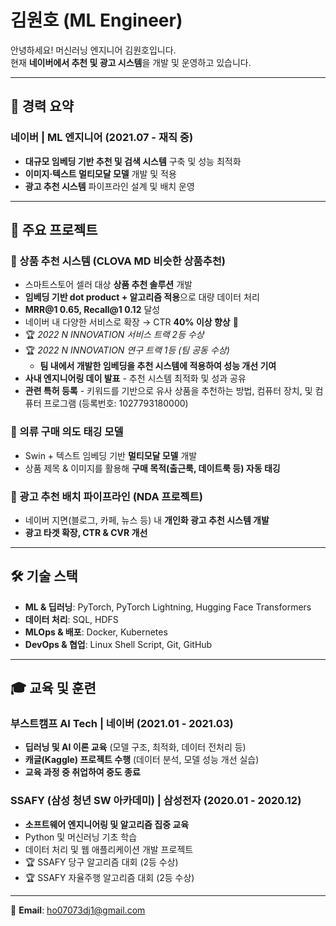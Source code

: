 # 김원호 (ML Engineer)  

안녕하세요! 머신러닝 엔지니어 김원호입니다.  
현재 **네이버에서 추천 및 광고 시스템**을 개발 및 운영하고 있습니다.  

---

## 📌 경력 요약  
### **네이버 | ML 엔지니어** (2021.07 - 재직 중)  
- **대규모 임베딩 기반 추천 및 검색 시스템** 구축 및 성능 최적화  
- **이미지·텍스트 멀티모달 모델** 개발 및 적용  
- **광고 추천 시스템** 파이프라인 설계 및 배치 운영  

---

## 🚀 주요 프로젝트  

### 📌 상품 추천 시스템 (CLOVA MD 비슷한 상품추천)  
- 스마트스토어 셀러 대상 **상품 추천 솔루션** 개발  
- **임베딩 기반 dot product + 알고리즘 적용**으로 대량 데이터 처리  
- **MRR@1 0.65, Recall@1 0.12** 달성  
- 네이버 내 다양한 서비스로 확장 → CTR **40% 이상 향상** 🚀  
- 🏆 *2022 N INNOVATION 서비스 트랙 2등 수상*  
- 🏆 *2022 N INNOVATION 연구 트랙 1등 (팀 공동 수상)*  
  - **팀 내에서 개발한 임베딩을 추천 시스템에 적용하여 성능 개선 기여**  
- **사내 엔지니어링 데이 발표** - 추천 시스템 최적화 및 성과 공유
- **관련 특허 등록** - 키워드를 기반으로 유사 상품을 추천하는 방법, 컴퓨터 장치, 및 컴퓨터 프로그램 (등록번호: 1027793180000)

### 📌 의류 구매 의도 태깅 모델  
- Swin + 텍스트 임베딩 기반 **멀티모달 모델** 개발  
- 상품 제목 & 이미지를 활용해 **구매 목적(출근룩, 데이트룩 등) 자동 태깅**  

### 📌 광고 추천 배치 파이프라인 (NDA 프로젝트)  
- 네이버 지면(블로그, 카페, 뉴스 등) 내 **개인화 광고 추천 시스템 개발**  
- **광고 타겟 확장, CTR & CVR 개선**  

---

## 🛠 기술 스택  
- **ML & 딥러닝**: PyTorch, PyTorch Lightning, Hugging Face Transformers  
- **데이터 처리**: SQL, HDFS  
- **MLOps & 배포**: Docker, Kubernetes  
- **DevOps & 협업**: Linux Shell Script, Git, GitHub  

---

## 🎓 교육 및 훈련  

### 부스트캠프 AI Tech | 네이버 (2021.01 - 2021.03)  
- **딥러닝 및 AI 이론 교육** (모델 구조, 최적화, 데이터 전처리 등)  
- **캐글(Kaggle) 프로젝트 수행** (데이터 분석, 모델 성능 개선 실습)  
- **교육 과정 중 취업하여 중도 종료**

### SSAFY (삼성 청년 SW 아카데미) | 삼성전자 (2020.01 - 2020.12)  
- **소프트웨어 엔지니어링 및 알고리즘 집중 교육**  
- Python 및 머신러닝 기초 학습  
- 데이터 처리 및 웹 애플리케이션 개발 프로젝트  
- 🏆 SSAFY 당구 알고리즘 대회 (2등 수상)
- 🏆 SSAFY 자율주행 알고리즘 대회 (2등 수상)

---

📧 **Email**: ho07073dj1@gmail.com  
